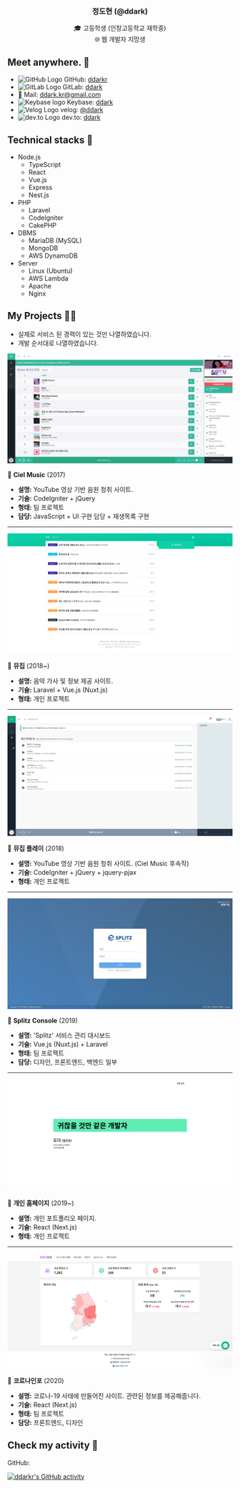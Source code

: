 <h3 align="center">정도현 (@ddark)</h3>
<p align="center">🎓 고등학생 (인창고등학교 재학중)
<br />
🌐 웹 개발자 지망생</p>

## Meet anywhere. 👋

- <img src="https://github.githubassets.com/pinned-octocat.svg" alt="GitHub Logo" width="18"/> GitHub: [ddarkr](https://github.com/ddarkr)
- <img src="https://assets.gitlab-static.net/assets/logo-d36b5212042cebc89b96df4bf6ac24e43db316143e89926c0db839ff694d2de4.svg" alt="GitLab Logo" width="17"> GitLab: [ddark](https://gitlab.com/ddark)
- 📧 Mail: ddark.kr@gmail.com
- <img src="https://keybase.io/favicon.ico" alt="Keybase logo" width="18"> Keybase: [ddark](https://keybase.io/ddark)
- <img src="https://cdn.velog.io/favicons/favicon-32x32.png" alt="Velog Logo" width="18"> velog: [@ddark](https://velog.io/@ddark)
- <img src="https://practicaldev-herokuapp-com.freetls.fastly.net/assets/android-icon-128x128-ac6d217579b9ef3362ffec87f96de83148f80c5b5b06e06df6506b7606e7e2b6.png" alt="dev.to Logo" width="17" /> dev.to: [ddark](https://dev.to/ddark)

## Technical stacks 🍱

- Node.js
  - TypeScript
  - React
  - Vue.js
  - Express
  - Nest.js
- PHP
  - Laravel
  - CodeIgniter
  - CakePHP
- DBMS
  - MariaDB (MySQL)
  - MongoDB
  - AWS DynamoDB
- Server
  - Linux (Ubuntu)
  - AWS Lambda
  - Apache
  - Nginx

## My Projects 👨‍💻

- 실제로 서비스 된 경력이 있는 것만 나열하였습니다.
- 개발 순서대로 나열하였습니다.

![](./assets/cielMusic_v1.png)

🔼 **Ciel Music** (2017)

- **설명:** YouTube 영상 기반 음원 청취 사이트.
- **기술:** CodeIgniter + jQuery
- **형태:** 팀 프로젝트
- **담당:** JavaScript + UI 구현 담당 + 재생목록 구현

---

![](./assets/muzip.png)

🔼 **뮤집** (2018~)

- **설명:** 음악 가사 및 정보 제공 사이트.
- **기술:** Laravel + Vue.js (Nuxt.js)
- **형태:** 개인 프로젝트

---

![](./assets/muzipPlay.png)

🔼 **뮤집 플레이** (2018)

- **설명:** YouTube 영상 기반 음원 청취 사이트. (Ciel Music 후속작)
- **기술:** CodeIgniter + jQuery + jquery-pjax
- **형태:** 개인 프로젝트

---

![](./assets/splitzConsole.png)

🔼 **Splitz Console** (2019)

- **설명:** 'Splitz' 서비스 관리 대시보드
- **기술:** Vue.js (Nuxt.js) + Laravel
- **형태:** 팀 프로젝트
- **담당:** 디자인, 프론트엔드, 백엔드 일부

---

![](./assets/ddarkHome_v2.png)

🔼 **개인 홈페이지** (2019~)

- **설명:** 개인 포트폴리오 페이지.
- **기술:** React (Next.js)
- **형태:** 개인 프로젝트

---

![](./assets/coronas.info.png)

🔼 **코로나인포** (2020)

- **설명:** 코로나-19 사태에 만들어진 사이트. 관련된 정보를 제공해줍니다.
- **기술:** React (Next.js)
- **형태:** 팀 프로젝트
- **담당:** 프론트엔드, 디자인

## Check my activity 🤨

GitHub:

[![ddarkr's GitHub activity](https://ghchart.rshah.org/ddarkr)](https://github.com/ddarkr)
